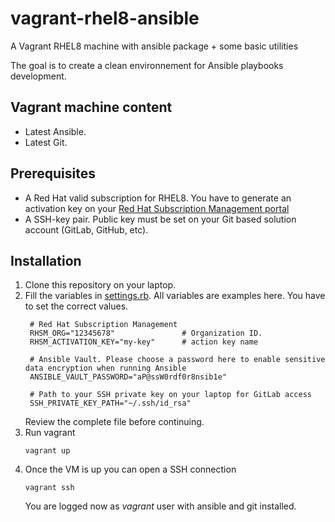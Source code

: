 # vagrant-rhel8-ansible
A Vagrant RHEL8 machine with ansible package + some basic utilities

The goal is to create a clean environnement for Ansible playbooks development.

## Vagrant machine content
* Latest Ansible.
* Latest Git.

## Prerequisites
* A Red Hat valid subscription for RHEL8. You have to generate an activation key on your [Red Hat Subscription Management portal](https://access.redhat.com/management)
* A SSH-key pair. Public key must be set on your Git based solution account (GitLab, GitHub, etc).

## Installation
1.  Clone this repository on your laptop.
2.  Fill the variables in [settings.rb](settings.rb). All variables are examples here. You have to set the correct values.
    ```
     # Red Hat Subscription Management
     RHSM_ORG="12345678"               # Organization ID.
     RHSM_ACTIVATION_KEY="my-key"      # action key name
     
     # Ansible Vault. Please choose a password here to enable sensitive data encryption when running Ansible
     ANSIBLE_VAULT_PASSWORD="aP@ssW0rdf0r8nsib1e"

     # Path to your SSH private key on your laptop for GitLab access
     SSH_PRIVATE_KEY_PATH="~/.ssh/id_rsa"
    ```
    Review the complete file before continuing.
3.  Run vagrant
    ```
    vagrant up
    ```
4.  Once the VM is up you can open a SSH connection
    ```
    vagrant ssh
    ```
    You are logged now as *vagrant* user with ansible and git installed.
    
